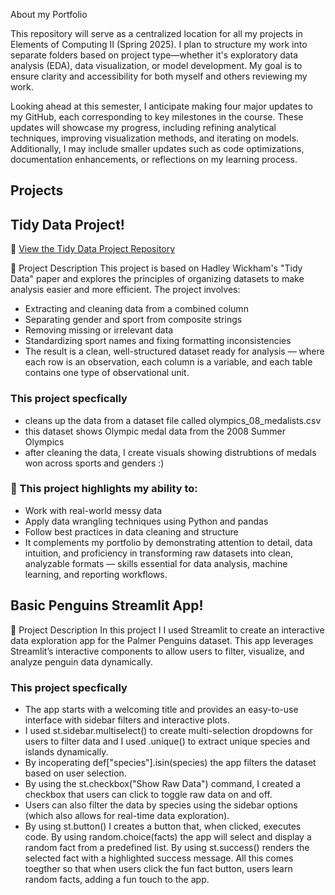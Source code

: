  About my Portfolio
 
This repository will serve as a centralized location for all my projects in Elements of Computing II (Spring 2025). I plan to structure my work into separate folders based on project type—whether it's exploratory data analysis (EDA), data visualization, or model development. My goal is to ensure clarity and accessibility for both myself and others reviewing my work.

Looking ahead at this semester, I anticipate making four major updates to my GitHub, each corresponding to key milestones in the course. These updates will showcase my progress, including refining analytical techniques, improving visualization methods, and iterating on models. Additionally, I may include smaller updates such as code optimizations, documentation enhancements, or reflections on my learning process.

## Projects
## Tidy Data Project!
🔗 [View the Tidy Data Project Repository](https://github.com/cath2705/TidyData-Project)

📄 Project Description
This project is based on Hadley Wickham's "Tidy Data" paper and explores the principles of organizing datasets to make analysis easier and more efficient. The project involves:

- Extracting and cleaning data from a combined column
- Separating gender and sport from composite strings
- Removing missing or irrelevant data
- Standardizing sport names and fixing formatting inconsistencies
- The result is a clean, well-structured dataset ready for analysis — where each row is an observation, each column is a variable, and each table contains one type of observational unit.

### This project specfically 
- cleans up the data from a dataset file called olympics_08_medalists.csv
- this dataset shows Olympic medal data from the 2008 Summer Olympics
- after cleaning the data, I create visuals showing distrubtions of medals won across sports and genders :) 

### 💼 This project highlights my ability to:
- Work with real-world messy data
- Apply data wrangling techniques using Python and pandas
- Follow best practices in data cleaning and structure
- It complements my portfolio by demonstrating attention to detail, data intuition, and proficiency in transforming raw datasets into clean, analyzable formats — skills essential for data analysis, machine learning, and reporting workflows.


## Basic Penguins Streamlit App!

📄 Project Description
In this project I I used Streamlit to create an interactive data exploration app for the Palmer Penguins dataset. This app leverages Streamlit’s interactive components to allow users to filter, visualize, and analyze penguin data dynamically.

### This project specfically 
- The app starts with a welcoming title and provides an easy-to-use interface with sidebar filters and interactive plots.
- I used st.sidebar.multiselect() to create multi-selection dropdowns for users to filter data and I used .unique() to extract unique species and islands dynamically.
- By incoperating def["species"].isin(species) the app filters the dataset based on user selection.
- By using the st.checkbox("Show Raw Data") command, I created a checkbox that users can click to toggle raw data on and off.
- Users can also filter the data by species using the sidebar options (which also allows for real-time data exploration).
- By using st.button() I creates a button that, when clicked, executes code. By using random.choice(facts) the app will select and display a random fact from a predefined list. By using st.success() renders the selected fact with a highlighted success message. All this comes toegther so that when users click the fun fact button, users learn random facts, adding a fun touch to the app.
